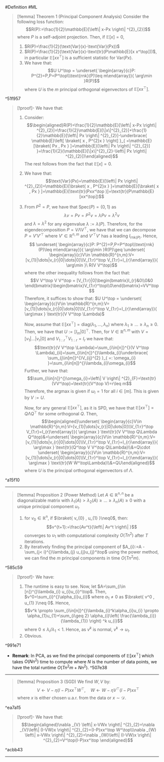 #Definition #ML 

> [!lemma] Theorem 1 (Principal Component Analysis)
> Consider the following loss function: $$R(P):=\frac{1}{2}\mathbb{E}[\left\| x-Px \right\| ^{2}_{2}]$$where $P$ is a self-adjoint projection. Then, if $\mathbb{E}[x]=0$, 
> 1. $R(P)=\frac{1}{2}(\text{Var}(x)-\text{Var}(Px))$
> 2. $R(P)=\frac{1}{2}(\text{Var}(x)-\text{tr}(P\mathbb{E}[x x^\top]))$, in particular $\mathbb{E}[x x^\top]$ is a sufficient statistic for $\text{Var}(Px)$.
> 3. We have that: $$U U^\top = \underset{ \begin{array}{c}P: P^{2}=P,P=P^\top\\\text{rnk}(P)\leq m\end{array}}{ \arg\min }R(P)$$where $U$ is the $m$ principal orthogonal eigenvectors of $\mathbb{E}[xx^\top]$. 

^51f957

> [!proof]-
> We have that:
> 1. Consider: $$\begin{aligned}R(P)=\frac{1}{2}\mathbb{E}[\left\| x-Px \right\| ^{2}_{2}]=\frac{1}{2}\mathbb{E}[\|x\|^{2}_{2}]+\frac{1}{2}\mathbb{E}[\left\| Px \right\| ^{2}_{2}]-\underbrace{ \mathbb{E}\left[ \braket{ x , P^{2}x }  \right]  }_{ =\mathbb{E}[\braket{ Px , Px } ]=\mathbb{E}[\left\| Px \right\| ^{2}_{2}] }=\frac{1}{2}(\mathbb{E}[\|x\|^{2}_{2}-\left\| Px \right\| ^{2}_{2}])\end{aligned}$$The rest follows from the fact that $\mathbb{E}[x]=0$.
> 2. We have that: $$\text{Var}(Px)=\mathbb{E}[\left\| Px \right\| ^{2}_{2}]=\mathbb{E}[\braket{ x , P^{2}x } ]=\mathbb{E}[\braket{ x , Px } ]=\mathbb{E}[\text{tr}(Pxx^\top )]=\text{tr}(P\mathbb{E}[xx^\top])$$
> 3. From $P^{2}=P$, we have that $\text{Spec}(P)=\{ 0,1 \}$ as $$\lambda v=Pv=P^{2}v=\lambda Pv=\lambda^{2}v$$and $\lambda=\lambda^{2}$ for any eigenvalue $\lambda:=\lambda(P)$. Therefore, for the eigendecomposition $P=V \Lambda V^\top$, we have that we can decompose $P=V'V'^\top$ where $V'\in \mathbb{R}^{n,m}$ and $V'^\top V'$ has a leading $I_{\text{rnk}(P)}$. Hence, $$ \underset{ \begin{array}{c}P: P^{2}=P,P=P^\top\\\text{rnk}(P)\leq m\end{array}}{ \arg\min }R(P)\geq  \underset{ \begin{array}{c}V\in \mathbb{R}^{n,m}:V=[v_{1}|\dots|v_{r}|0|\dots|0]\\V_{1:r}^\top V_{1:r}=I_{r}\end{array}}{ \arg\min }\ R(V V^\top)$$where the other inequality follows from the fact that: $$V V^\top V V^\top = [V_{1:r}|0]\begin{bmatrix}I_{r}&0\\0&0 \end{bmatrix}\begin{bmatrix}V_{1:r}^\top\\0\end{bmatrix}=VV^\top$$Therefore, it suffices to show that: $U U^\top = \underset{ \begin{array}{c}V\in \mathbb{R}^{n,m}:V=[v_{1}|\dots|v_{r}|0|\dots|0]\\V_{1:r}^\top V_{1:r}=I_{r}\end{array}}{ \arg\max } \text{tr}(V V^\top \Lambda)$
>    
>    Now, assume that $\mathbb{E}[x x^\top]=\text{diag}(\lambda_{1},\dots, \lambda_{n})$ where $\lambda_{1}\geq\dots\geq \lambda_{n}\geq 0$. Then, we have that $U:=[I_{m}|0]^\top$. Then, for $V\in \mathbb{R}^{n,m}$ with $V=[v_{1}|\dots|v_{r}|0]$ and $V_{1:r}^\top V_{1:r}=I_{r}$ we have that: $$\text{tr}(V V^\top \Lambda)=\sum_{i\in[n]}^{}(V V^\top \Lambda)_{ii}=\sum_{i\in[n]}^{}\lambda_{i}\underbrace{ \sum_{j\in[m]}^{}V_{ij}^{2} }_{ =: \omega_{i} }=\sum_{i\in[n]}^{}\lambda_{i}\omega_{i}$$Further, we have that: $$\sum_{i\in[n]}^{}\omega_{i}=\left\| V \right\| ^{2}_{F}=\text{tr}(VV^\top)=\text{tr}(V^\top V)=r\leq m$$Therefore, the argmax is given if $\omega_{i}=1$ for all $i\in[m]$. This is given by $V:=U$. 
>    
>    Now, for any general $\mathbb{E}[x x^\top]$, as it is SPD, we have that $\mathbb{E}[xx^\top]=Q \Lambda Q^\top$ for some orthogonal $Q$. Then, $$\begin{aligned}\underset{ \begin{array}{c}V\in \mathbb{R}^{n,m}:V=[v_{1}|\dots|v_{r}|0|\dots|0]\\V_{1:r}^\top V_{1:r}=I_{r}\end{array}}{ \arg\max } \text{tr}(V V^\top Q\Lambda Q^\top)&=\underset{ \begin{array}{c}V\in \mathbb{R}^{n,m}:V=[v_{1}|\dots|v_{r}|0|\dots|0]\\V_{1:r}^\top V_{1:r}=I_{r}\end{array}}{ \arg\max } \text{tr}(Q^\top V V^\top Q\Lambda)\\&=Q\cdot \underset{ \begin{array}{c}V\in \mathbb{R}^{n,m}:V=[v_{1}|\dots|v_{r}|0|\dots|0]\\V_{1:r}^\top V_{1:r}=I_{r}\end{array}}{ \arg\max } \text{tr}(W W^\top\Lambda)\\&=QU\end{aligned}$$where $U$ is the principal orthogonal eigenvectors of $\Lambda$.

^a15f10

---
> [!lemma] Proposition 2 (Power Method)
>  Let $A\in \mathbb{R}^{n,n}$ be a diagonalizable matrix with $\lambda_{1}(A)> \lambda_{2}(A)\geq\dots\geq \lambda_{n}(A)\geq 0$ with a unique principal component $u_{1}$. 
>  1. for $v_{0}\in \mathbb{R}^n$, if $\braket{ v_{0} , u_{1} }\neq0$, then: $$v^{t+1}:=\frac{Av^t}{\left\| Av^t \right\| }$$converges to $u_{1}$ with computational complexity $O(Tn^{2})$ after $T$ iterations.
>  2. By iteratively finding the principal component of $A_{i}:=A - \sum_{j< i}^{}\lambda_{j} u_{j}u_{j}^\top$ using the power method, we can find the $m$ principal components in time $O(Tn^{2}m)$.

^585c59

> [!proof]-
> We have:
> 1. The runtime is easy to see. Now, let $A=\sum_{i\in [n]}^{}\lambda_{i} u_{i}u_{i}^\top$. Then, $v^0=\sum_{i}^{}\alpha_{i}u_{i}$ where $\alpha_{1}\neq 0$ as $\braket{ v^0 , u_{1} }\neq 0$. Hence, $$v^k \propto \sum_{i\in[n]}^{}\lambda_{i}^k\alpha_{i}u_{i} \propto \alpha_{1}u_{1}+\sum_{i\geq 2} \alpha_{i}\left( \frac{\lambda_{i}}{\lambda_{1}} \right) ^k u_{i}$$where $0\leq \lambda_{i} / \lambda_{1}< 1$. Hence, as $v^k$ is normal, $v^k \to u_{1}$.
> 2. Obvious.

^991e71

- **Remark**: In PCA, as we find the principal components of $\mathbb{E}[xx^\top]$ which takes $O(Nn^{2})$ time to compute where $N$ is the number of data points, we have the total runtime $O(Tn^{2}m+Nn^{2})$. ^507e38

---
> [!lemma] Proposition 3 (SGD)
> We find $W,V$ by: $$V\gets V - \eta (I-P)xx^\top W^\top, \quad W\gets W-\eta V^\top(I-P)xx^\top$$where $x$ is either chosen u.a.r. from the data or $x \sim \mathcal{D}$. 

^ea7a15


> [!proof]-
> We have that:
> $$\begin{aligned}\nabla _{V} \left\| x-VWx \right\| ^{2}_{2}=\nabla _{V}\left\| (I-VW)x \right\| ^{2}_{2}=(I-P)xx^\top W^\top\\\nabla _{W} \left\| x-VWx \right\| ^{2}_{2}=\nabla _{W}\left\| (I-VW)x \right\| ^{2}_{2}=V^\top(I-P)xx^\top \end{aligned}$$

^acbb43

---
